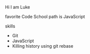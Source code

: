 Hi I am Luke

favorite Code School path is JavaScript

skills
* Git
* JavaScript
* Killing history using git rebase
